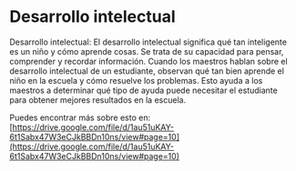 # Desarrollo intelectual
Desarrollo intelectual: El desarrollo intelectual significa qué tan inteligente es un niño y cómo aprende cosas. Se trata de su capacidad para pensar, comprender y recordar información. Cuando los maestros hablan sobre el desarrollo intelectual de un estudiante, observan qué tan bien aprende el niño en la escuela y cómo resuelve los problemas. Esto ayuda a los maestros a determinar qué tipo de ayuda puede necesitar el estudiante para obtener mejores resultados en la escuela.

Puedes encontrar más sobre esto en: [https://drive.google.com/file/d/1au51uKAY-6t1Sabx47W3eCJkBBDn10ns/view#page=10](https://drive.google.com/file/d/1au51uKAY-6t1Sabx47W3eCJkBBDn10ns/view#page=10)
